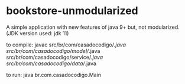 # bookstore-unmodularized
A simple application with new features of java 9+ but, not modularized. (JDK version used: jdk 11)

to compile: 
    javac src/br/com/casadocodigo/*.java src/br/com/casadocodigo/model/*.java src/br/com/casadocodigo/service/*.java               src/br/com/casadocodigo/data/*.java

to run: java br.com.casadocodigo.Main
